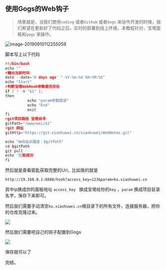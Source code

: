 ## 使用Gogs的Web钩子

> 场景就是，当我们使用`coding` 或者`Github`  或者`Gogs` 来协作开发的时候，我们希望在更新好了代码之后，实时的部署到线上环境，本教程针对，宝塔面板和`gogs` 来操作。 

![image-20190910112255059](https://cdn.xiaohuwei.cn/2019/09/888390769.png)

脚本写上以下代码

```c++
#!/bin/bash
echo ""
#输出当前时间
date --date='0 days ago' " %Y-%m-%d %H:%M:%S"
echo "Start"
#判断宝塔WebHook参数是否存在
if [ ! -n "$1" ];
then 
          echo "param参数错误"
          echo "End"
          exit
fi
#git项目路径 宝塔自寻
gitPath="/www/wei/$1"
#git 网址
gitHttp="https://git.xiaohuwei.cn/xiaohuwei/WebNotes.git"

echo "Web站点路径：$gitPath"
cd $gitPath
git pull
echo '拉取成功'
fi
```

然后就是查看密匙获取完整的Url，比如我的就是

~~~
http://19.168.0.1:8888/hook?access_key=123&param=ko.xiaohuwei.cn
~~~

其中ip换成你的面板地址 `access_key ` 换成宝塔给你的`key` ，`param`  换成项目目录名字，保存下来即可。

然后我们需要手动清空`ko.xiaohuwei.cn`根目录下的所有文件，连接服务器，把你的仓库克隆过来。

![](https://cdn.xiaohuwei.cn/2019/09/2791171260.png)

然后我们需要吧自己的钩子配置到Gogs 

![](https://cdn.xiaohuwei.cn/2019/09/3627884341.png)

保存就可以了

完结。